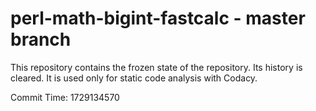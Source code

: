 # perl-math-bigint-fastcalc - master branch

This repository contains the frozen state of the repository.
Its history is cleared. It is used only for static code
analysis with Codacy.

Commit Time: 1729134570